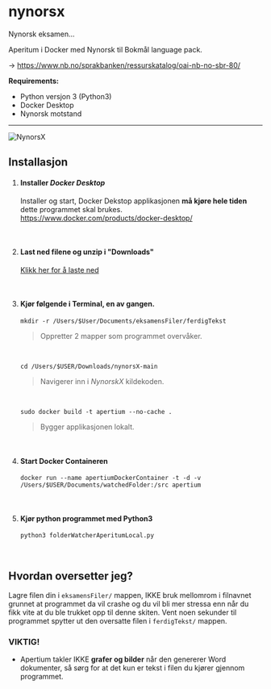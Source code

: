 # nynorsx

Nynorsk eksamen...

Aperitum i Docker med Nynorsk til Bokmål language pack.

→ https://www.nb.no/sprakbanken/ressurskatalog/oai-nb-no-sbr-80/

**Requirements:**
- Python versjon 3 (Python3)
- Docker Desktop
- Nynorsk motstand
---
![NynorsX](https://github.com/user-attachments/assets/6d26b029-6813-428a-b447-0146aef2300e)

## Installasjon

1. #### Installer _Docker Desktop_
   Installer og start, Docker Dekstop applikasjonen **må kjøre hele tiden** dette programmet skal brukes.
   https://www.docker.com/products/docker-desktop/
<br/>

2. #### Last ned filene og unzip i "Downloads"
    [Klikk her for å laste ned](https://github.com/freibj/nynorsx/archive/refs/heads/main.zip)
<br/>

3. #### Kjør følgende i Terminal, en av gangen.
   ```shell
   mkdir -r /Users/$User/Documents/eksamensFiler/ferdigTekst
   ```
   > Oppretter 2 mapper som programmet overvåker.
   <br/>
   
   ```shell
   cd /Users/$USER/Downloads/nynorsX-main
   ```
   > Navigerer inn i _NynorskX_ kildekoden.
   <br/>
   
   ```shell
   sudo docker build -t apertium --no-cache .
   ```
   > Bygger applikasjonen lokalt.
   <br/>

4. #### Start Docker Containeren
   ```shell
   docker run --name apertiumDockerContainer -t -d -v /Users/$USER/Documents/watchedFolder:/src apertium
   ```
<br/>

5. #### Kjør python programmet med Python3
    ```shell
    python3 folderWatcherAperitumLocal.py
    ```
<br/>

## Hvordan oversetter jeg?

Lagre filen din i `eksamensFiler/` mappen, IKKE bruk mellomrom i filnavnet grunnet at programmet da vil crashe og du vil bli mer stressa enn når du fikk vite at du  ble trukket opp til denne skiten. Vent noen sekunder til programmet spytter ut den oversatte filen i `ferdigTekst/` mappen.

### VIKTIG!
- Apertium takler IKKE **grafer og bilder** når den genererer Word dokumenter, så sørg for at det kun er tekst i filen du kjører gjennom programmet.
